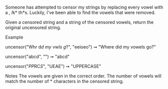 Someone has attempted to censor my strings by replacing every vowel with a *, l*k* th*s. Luckily, I've been able to find the vowels that were removed.

Given a censored string and a string of the censored vowels, return the original uncensored string.

Example

uncensor("Wh*r* d*d my v*w*ls g*?", "eeioeo") ➞ "Where did my vowels go?"

uncensor("abcd", "") ➞ "abcd"

uncensor("*PP*RC*S*", "UEAE") ➞ "UPPERCASE"

Notes
The vowels are given in the correct order.
The number of vowels will match the number of * characters in the censored string.